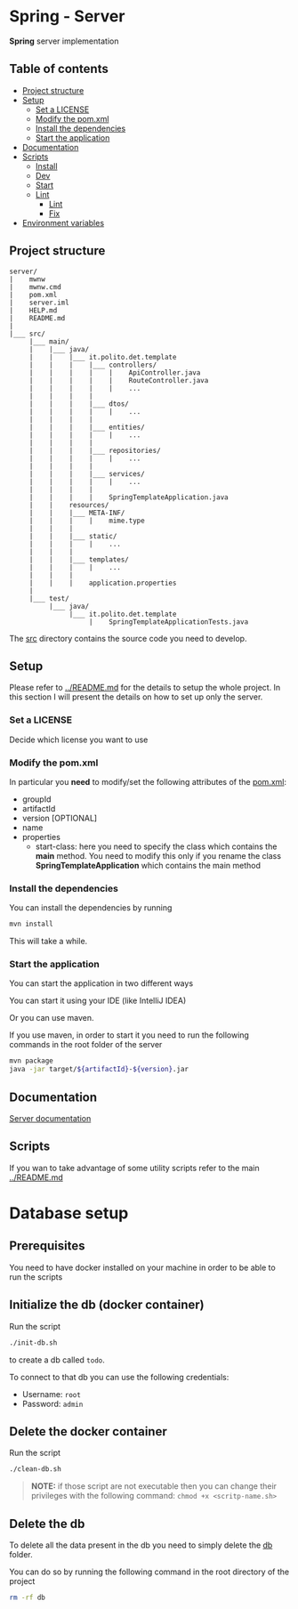 # Spring - Server

**Spring** server implementation

## Table of contents

* [Project structure](#project-structure)
* [Setup](#setup)
  + [Set a LICENSE](#set-a-license)
  + [Modify the pom.xml](#modify-the-pomxml)
  + [Install the dependencies](#install-the-dependencies)
  + [Start the application](#start-the-application)
* [Documentation](#documentation)
* [Scripts](#scripts)
  + [Install](#install)
  + [Dev](#dev)
  + [Start](#start)
  + [Lint](#lint)
    - [Lint](#lint-1)
    - [Fix](#fix)
* [Environment variables](#environment-variables)

## Project structure

```
server/
|    mwnw
|    mwnw.cmd
|    pom.xml
|    server.iml
|    HELP.md
|    README.md
|
|___ src/
     |___ main/
     |    |___ java/
     |    |    |___ it.polito.det.template
     |    |    |    |___ controllers/
     |    |    |    |    |    ApiController.java
     |    |    |    |    |    RouteController.java
     |    |    |    |    |    ...
     |    |    |    |
     |    |    |    |___ dtos/
     |    |    |    |    |    ...
     |    |    |    |
     |    |    |    |___ entities/
     |    |    |    |    |    ...
     |    |    |    |
     |    |    |    |___ repositories/
     |    |    |    |    |    ...
     |    |    |    |
     |    |    |    |___ services/
     |    |    |    |    |    ...
     |    |    |    |
     |    |    |    |    SpringTemplateApplication.java
     |    |    resources/
     |    |    |___ META-INF/
     |    |    |    |    mime.type
     |    |    |    
     |    |    |___ static/
     |    |    |    |    ...
     |    |    |    
     |    |    |___ templates/
     |    |    |    |    ...
     |    |    |    
     |    |    |    application.properties
     |
     |___ test/
          |___ java/
               |___ it.polito.det.template
                    |    SpringTemplateApplicationTests.java
```

The [src](src) directory contains the source code you need to develop.



## Setup

Please refer to [../README.md](../README.md#setup) for the details to setup the whole project. In this section I will present the details on how to set up only the server.



### Set a LICENSE

Decide which license you want to use



### Modify the pom.xml

In particular you **need** to modify/set the following attributes of the [pom.xml](pom.xml):

* groupId
* artifactId
* version [OPTIONAL]
* name
* properties
  * start-class: here you need to specify the class which contains the **main** method. You need to modify this only if you rename the class **SpringTemplateApplication** which contains the main method



### Install the dependencies

You can install the dependencies by running

```bash
mvn install
```

This will take a while.



### Start the application

You can start the application in two different ways

You can start it using your IDE (like IntelliJ IDEA)

Or you can use maven.

If you use maven, in order to start it you need to run the following commands in the root folder of the server

```bash
mvn package
java -jar target/${artifactId}-${version}.jar
```



## Documentation

[Server documentation](../documentation/server/README.md)



## Scripts

If you wan to take advantage of some utility scripts refer to the main [../README.md](../README.md)



# Database setup

## Prerequisites

You need to have docker installed on your machine in order to be able to run the scripts



## Initialize the db (docker container)

Run the script

```bash
./init-db.sh
```

to create a db called `todo`.

To connect to that db you can use the following credentials:

* Username: `root`
* Password: `admin`



## Delete the docker container

Run the script

```bash
./clean-db.sh
```

> **NOTE:** if those script are not executable then you can change their privileges with the following command: `chmod +x <scritp-name.sh>`



## Delete the db

To delete all the data present in the db you need to simply delete the [db](db) folder.

You can do so by running the following command in the root directory of the project

```bash
rm -rf db
```

